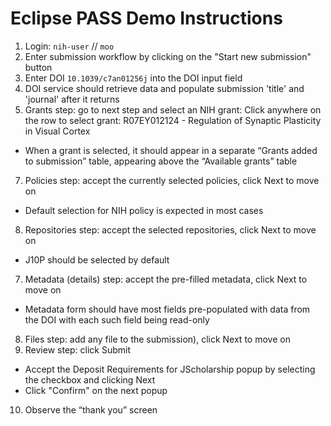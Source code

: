 # Eclipse PASS Demo Instructions

1. Login: `nih-user` // `moo` 
2. Enter submission workflow by clicking on the "Start new submission" button
3. Enter DOI `10.1039/c7an01256j` into the DOI input field
4. DOI service should retrieve data and populate submission 'title' and 'journal' after it returns
5. Grants step: go to next step and select an NIH grant: Click anywhere on the row to select grant: R07EY012124 - Regulation of Synaptic Plasticity in Visual Cortex
  - When a grant is selected, it should appear in a separate “Grants added to submission” table, appearing above the “Available grants” table
7. Policies step: accept the currently selected policies, click Next to move on
  - Default selection for NIH policy is expected in most cases
8. Repositories step: accept the selected repositories, click Next to move on
  - J10P should be selected by default
7. Metadata (details) step: accept the pre-filled metadata, click Next to move on
  - Metadata form should have most fields pre-populated with data from the DOI with each such field being read-only
8. Files step: add any file to the submission), click Next to move on
9. Review step: click Submit
  - Accept the Deposit Requirements for JScholarship popup by selecting the checkbox and clicking Next
  - Click "Confirm" on the next popup
10. Observe the “thank you” screen

